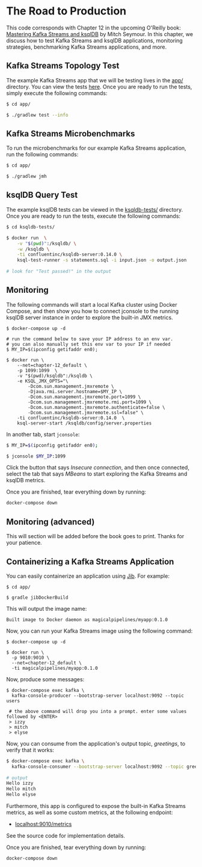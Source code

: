 # The Road to Production
This code corresponds with Chapter 12 in the upcoming O'Reilly book: [Mastering Kafka Streams and ksqlDB][book] by Mitch Seymour. In this chapter, we discuss how to test Kafka Streams and ksqlDB applications, monitoring strategies, benchmarking Kafka Streams applications, and more.

[book]: https://www.kafka-streams-book.com/

## Kafka Streams Topology Test
The example Kafka Streams app that we will be testing lives in the [app/](app/) directory. You can view the tests [here](app/src/test/java/com/magicalpipelines). Once you are ready to run the tests, simply execute the following commands:

```sh
$ cd app/

$ ./gradlew test --info
```

## Kafka Streams Microbenchmarks
To run the microbenchmarks for our example Kafka Streams application, run the following commands:

```sh
$ cd app/

$ ./gradlew jmh
```

## ksqlDB Query Test
The example ksqlDB tests can be viewed in the [ksqldb-tests/](ksqldb-tests/) directory. Once you are ready to run the tests, execute the following commands:

```sh
$ cd ksqldb-tests/

$ docker run  \
    -v "$(pwd)":/ksqldb/ \
    -w /ksqldb \
    -ti confluentinc/ksqldb-server:0.14.0 \
    ksql-test-runner -s statements.sql -i input.json -o output.json
    
# look for "Test passed!" in the output

```

## Monitoring
The following commands will start a local Kafka cluster using Docker Compose, and then show you how to connect jconsole to the running ksqlDB server instance in order to explore the built-in JMX metrics.

```
$ docker-compose up -d

# run the command below to save your IP address to an env var.
# you can also manually set this env var to your IP if needed
$ MY_IP=$(ipconfig getifaddr en0);

$ docker run \
    --net=chapter-12_default \
    -p 1099:1099  \
    -v "$(pwd)/ksqldb":/ksqldb \
    -e KSQL_JMX_OPTS="\
        -Dcom.sun.management.jmxremote \
        -Djava.rmi.server.hostname=$MY_IP \
        -Dcom.sun.management.jmxremote.port=1099 \
        -Dcom.sun.management.jmxremote.rmi.port=1099 \
        -Dcom.sun.management.jmxremote.authenticate=false \
        -Dcom.sun.management.jmxremote.ssl=false" \
    -ti confluentinc/ksqldb-server:0.14.0  \
    ksql-server-start /ksqldb/config/server.properties
```

In another tab, start `jconsole`:

```sh
$ MY_IP=$(ipconfig getifaddr en0);

$ jconsole $MY_IP:1099
```

Click the button that says _Insecure connection_, and then once connected, select the tab that says _MBeans_ to start exploring the Kafka Streams and ksqlDB metrics.

Once you are finished, tear everything down by running:

```sh
docker-compose down
```

## Monitoring (advanced)
This will section will be added before the book goes to print. Thanks for your patience.


## Containerizing a Kafka Streams Application
You can easily containerize an application using [Jib][jib]. For example:

[jib]: https://github.com/GoogleContainerTools/jib/tree/master/jib-gradle-plugin

```
$ cd app/

$ gradle jibDockerBuild
```

This will output the image name:

```
Built image to Docker daemon as magicalpipelines/myapp:0.1.0
```

Now, you can run your Kafka Streams image using the following command:

```
$ docker-compose up -d

$ docker run \
  -p 9010:9010 \
  --net=chapter-12_default \
  -ti magicalpipelines/myapp:0.1.0
```

Now, produce some messages:

```
$ docker-compose exec kafka \
  kafka-console-producer --bootstrap-server localhost:9092 --topic users
  
 # the above command will drop you into a prompt. enter some values followed by <ENTER>
 > izzy
 > mitch
 > elyse
```

Now, you can consume from the application's output topic, _greetings_, to verify that it works:

```sh
$ docker-compose exec kafka \
  kafka-console-consumer --bootstrap-server localhost:9092 --topic greetings -from-beginning
 
# output
Hello izzy
Hello mitch
Hello elyse
```

Furthermore, this app is configured to expose the built-in Kafka Streams metrics, as well as some custom metrics, at the following endpoint:

- [localhost:9010/metrics](http://localhost:9010/metrics)

See the source code for implementation details.

Once you are finished, tear everything down by running:

```sh
docker-compose down
```
